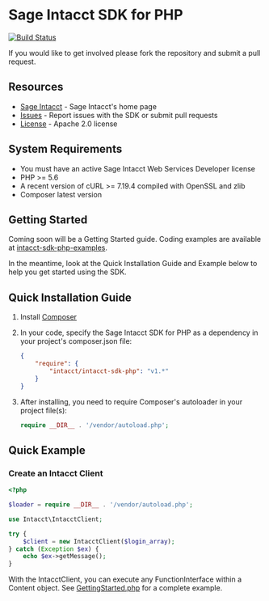 # Sage Intacct SDK for PHP

[![Build Status](https://travis-ci.org/Intacct/intacct-sdk-php.svg?branch=master)](https://travis-ci.org/Intacct/intacct-sdk-php)

If you would like to get involved please fork the repository and submit a pull request.

## Resources

* [Sage Intacct][intacct] - Sage Intacct's home page
* [Issues][sdk-issues] - Report issues with the SDK or submit pull requests
* [License][sdk-license] - Apache 2.0 license

## System Requirements

* You must have an active Sage Intacct Web Services Developer license
* PHP >= 5.6
* A recent version of cURL >= 7.19.4 compiled with OpenSSL and zlib
* Composer latest version

## Getting Started
    
Coming soon will be a Getting Started guide.  Coding examples are available at [intacct-sdk-php-examples](https://github.com/Intacct/intacct-sdk-php-examples).

In the meantime, look at the Quick Installation Guide and Example below to help you get started using the SDK.

## Quick Installation Guide

1. Install [Composer][composer]
2. In your code, specify the Sage Intacct SDK for PHP as a dependency in your project's composer.json file:
    
    ```json
    {
        "require": {
            "intacct/intacct-sdk-php": "v1.*"
        }
    }
    ```
    
3. After installing, you need to require Composer's autoloader in your project file(s):
    
    ```php
    require __DIR__ . '/vendor/autoload.php';
    ```

## Quick Example

### Create an Intacct Client

```php
<?php

$loader = require __DIR__ . '/vendor/autoload.php';

use Intacct\IntacctClient;

try {
    $client = new IntacctClient($login_array);
} catch (Exception $ex) {
    echo $ex->getMessage();
}
```
    
With the IntacctClient, you can execute any FunctionInterface within a Content object.  See [GettingStarted.php](https://github.com/Intacct/intacct-sdk-php-examples/blob/master/GettingStarted.php) for a complete example.

[intacct]: http://www.intacct.com
[sdk-issues]: https://github.com/Intacct/intacct-sdk-php/issues
[sdk-license]: http://www.apache.org/licenses/LICENSE-2.0
[composer]: https://getcomposer.org/
[packagist]: https://packagist.org/packages/intacct/intacct-sdk-php
